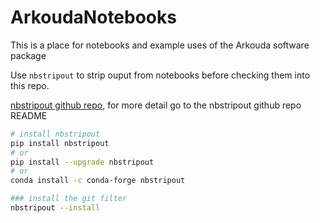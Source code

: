 # ArkoudaNotebooks
This is a place for notebooks and example uses of the Arkouda software package

Use `nbstripout` to strip ouput from notebooks before checking them into this repo.

[nbstripout github repo](https://github.com/kynan/nbstripout), 
for more detail go to the nbstripout github repo README

```bash
# install nbstripout
pip install nbstripout
# or
pip install --upgrade nbstripout
# or
conda install -c conda-forge nbstripout

### install the git filter
nbstripout --install
```
